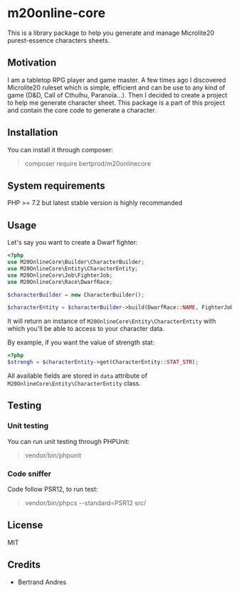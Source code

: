 # m20online-core
This is a library package to help you generate and manage Microlite20 purest-essence characters sheets.

## Motivation
I am a tabletop RPG player and game master. A few times ago I discovered Microlite20 ruleset which is simple, efficient and can be use to any kind of game (D&D, Call of Cthulhu, Paranoïa...). Then I decided to create a project to help me generate character sheet.
This package is a part of this project and contain the core code to generate a character.

## Installation
You can install it through composer:
> composer require bertprod/m20onlinecore

## System requirements
PHP >= 7.2 but latest stable version is highly recommanded

## Usage
Let's say you want to create a Dwarf fighter:

~~~php
<?php
use M20OnlineCore\Builder\CharacterBuilder;
use M20OnlineCore\Entity\CharacterEntity;
use M20OnlineCore\Job\FighterJob;
use M20OnlineCore\Race\DwarfRace;

$characterBuilder = new CharacterBuilder();

$characterEntity = $characterBuilder->build(DwarfRace::NAME, FighterJob::NAME);
~~~

It will return an instance of `M20OnlineCore\Entity\CharacterEntity` with which you'll be able to access to your character data.

By example, if you want the value of strength stat:

~~~php
<?php
$strengh = $characterEntity->get(CharacterEntity::STAT_STR);
~~~

All available fields are stored in `data` attribute of `M20OnlineCore\Entity\CharacterEntity` class.

## Testing
### Unit testing
You can run unit testing through PHPUnit:
> vendor/bin/phpunit

### Code sniffer
Code follow PSR12, to run test:
> vendor/bin/phpcs --standard=PSR12 src/

## License
MIT

## Credits
- Bertrand Andres